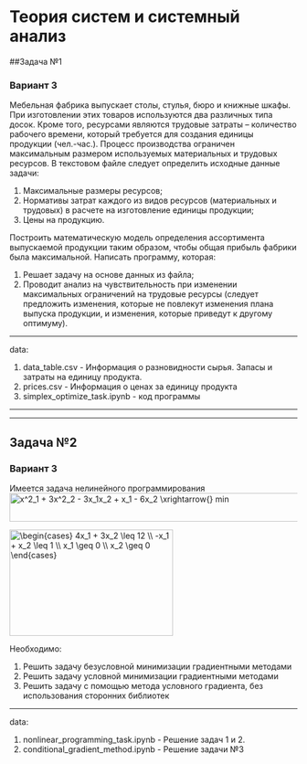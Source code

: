 # Теория систем и системный анализ  
##Задача №1
### Вариант 3

Мебельная фабрика выпускает столы, стулья, бюро и книжные шкафы. При изготовлении этих товаров используются два различных типа досок. Кроме того, ресурсами являются трудовые затраты – количество рабочего времени, который требуется для создания единицы продукции (чел.-час.). Процесс производства ограничен максимальным размером используемых материальных и трудовых ресурсов.
В текстовом файле следует определить исходные данные задачи:
1) Максимальные размеры ресурсов;
2) Нормативы затрат каждого из видов ресурсов (материальных и трудовых) в расчете на изготовление единицы продукции;
3) Цены на продукцию.  

Построить математическую модель определения ассортимента выпускаемой продукции таким образом, чтобы общая прибыль фабрики была максимальной.
Написать программу, которая:
1) Решает задачу на основе данных из файла;
2) Проводит анализ на чувствительность при изменении максимальных ограничений на трудовые ресурсы (следует предложить изменения, которые не повлекут изменения плана выпуска продукции, и изменения, которые приведут к другому оптимуму).

___  
data:
1) data_table.csv - Информация о разновидности сырья. Запасы и затраты на единицу продукта.
2) prices.csv - Информация о ценах за единицу продукта
3) simplex_optimize_task.ipynb - код программы  
___
___
## Задача №2
### Вариант 3
Имеется задача нелинейного программирования  
<img src="http://www.sciweavers.org/tex2img.php?eq=x%5E2_1%20%2B%203x%5E2_2%20-%203x_1x_2%20%2B%20x_1%20-%206x_2%20%5Cxrightarrow%7B%7D%20min&bc=White&fc=Black&im=png&fs=24&ff=arev&edit=0" align="center" border="0" alt="x^2_1 + 3x^2_2 - 3x_1x_2 + x_1 - 6x_2 \xrightarrow{} min" width="592" height="50" />  

<img src="http://www.sciweavers.org/tex2img.php?eq=%5Cbegin%7Bcases%7D%204x_1%20%2B%203x_2%20%5Cleq%2012%20%5C%5C%20-x_1%20%2B%20x_2%20%5Cleq%201%20%5C%5C%20x_1%20%5Cgeq%200%20%5C%5C%20x_2%20%5Cgeq%200%20%5Cend%7Bcases%7D&bc=White&fc=Black&im=png&fs=24&ff=arev&edit=0" align="center" border="0" alt="\begin{cases} 4x_1 + 3x_2 \leq 12 \\ -x_1 + x_2 \leq 1 \\ x_1 \geq 0 \\ x_2 \geq 0 \end{cases}" width="286" height="186" />  

Необходимо:
1) Решить задачу безусловной минимизации градиентными методами
2) Решить задачу условной минимизации градиентными методами
3) Решить задачу с помощью метода условного градиента, без использования сторонних библиотек 
___  
data:  
1) nonlinear_programming_task.ipynb - Решение задач 1 и 2.
2) conditional_gradient_method.ipynb - Решение задачи №3  
